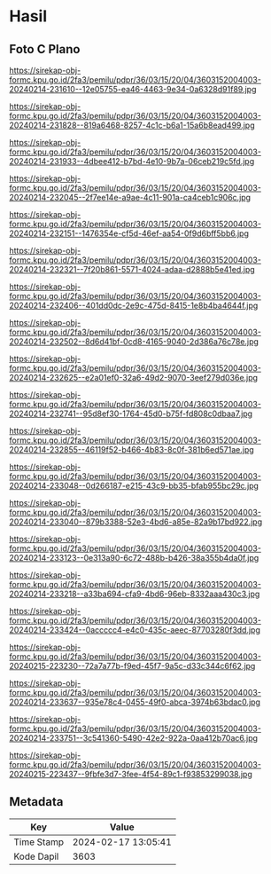 # Hasil

## Foto C Plano

https://sirekap-obj-formc.kpu.go.id/2fa3/pemilu/pdpr/36/03/15/20/04/3603152004003-20240214-231610--12e05755-ea46-4463-9e34-0a6328d91f89.jpg

https://sirekap-obj-formc.kpu.go.id/2fa3/pemilu/pdpr/36/03/15/20/04/3603152004003-20240214-231828--819a6468-8257-4c1c-b6a1-15a6b8ead499.jpg

https://sirekap-obj-formc.kpu.go.id/2fa3/pemilu/pdpr/36/03/15/20/04/3603152004003-20240214-231933--4dbee412-b7bd-4e10-9b7a-06ceb219c5fd.jpg

https://sirekap-obj-formc.kpu.go.id/2fa3/pemilu/pdpr/36/03/15/20/04/3603152004003-20240214-232045--2f7ee14e-a9ae-4c11-901a-ca4ceb1c906c.jpg

https://sirekap-obj-formc.kpu.go.id/2fa3/pemilu/pdpr/36/03/15/20/04/3603152004003-20240214-232151--1476354e-cf5d-46ef-aa54-0f9d6bff5bb6.jpg

https://sirekap-obj-formc.kpu.go.id/2fa3/pemilu/pdpr/36/03/15/20/04/3603152004003-20240214-232321--7f20b861-5571-4024-adaa-d2888b5e41ed.jpg

https://sirekap-obj-formc.kpu.go.id/2fa3/pemilu/pdpr/36/03/15/20/04/3603152004003-20240214-232406--401dd0dc-2e9c-475d-8415-1e8b4ba4644f.jpg

https://sirekap-obj-formc.kpu.go.id/2fa3/pemilu/pdpr/36/03/15/20/04/3603152004003-20240214-232502--8d6d41bf-0cd8-4165-9040-2d386a76c78e.jpg

https://sirekap-obj-formc.kpu.go.id/2fa3/pemilu/pdpr/36/03/15/20/04/3603152004003-20240214-232625--e2a01ef0-32a6-49d2-9070-3eef279d036e.jpg

https://sirekap-obj-formc.kpu.go.id/2fa3/pemilu/pdpr/36/03/15/20/04/3603152004003-20240214-232741--95d8ef30-1764-45d0-b75f-fd808c0dbaa7.jpg

https://sirekap-obj-formc.kpu.go.id/2fa3/pemilu/pdpr/36/03/15/20/04/3603152004003-20240214-232855--46119f52-b466-4b83-8c0f-381b6ed571ae.jpg

https://sirekap-obj-formc.kpu.go.id/2fa3/pemilu/pdpr/36/03/15/20/04/3603152004003-20240214-233048--0d266187-e215-43c9-bb35-bfab955bc29c.jpg

https://sirekap-obj-formc.kpu.go.id/2fa3/pemilu/pdpr/36/03/15/20/04/3603152004003-20240214-233040--879b3388-52e3-4bd6-a85e-82a9b17bd922.jpg

https://sirekap-obj-formc.kpu.go.id/2fa3/pemilu/pdpr/36/03/15/20/04/3603152004003-20240214-233123--0e313a90-6c72-488b-b426-38a355b4da0f.jpg

https://sirekap-obj-formc.kpu.go.id/2fa3/pemilu/pdpr/36/03/15/20/04/3603152004003-20240214-233218--a33ba694-cfa9-4bd6-96eb-8332aaa430c3.jpg

https://sirekap-obj-formc.kpu.go.id/2fa3/pemilu/pdpr/36/03/15/20/04/3603152004003-20240214-233424--0accccc4-e4c0-435c-aeec-87703280f3dd.jpg

https://sirekap-obj-formc.kpu.go.id/2fa3/pemilu/pdpr/36/03/15/20/04/3603152004003-20240215-223230--72a7a77b-f9ed-45f7-9a5c-d33c344c6f62.jpg

https://sirekap-obj-formc.kpu.go.id/2fa3/pemilu/pdpr/36/03/15/20/04/3603152004003-20240214-233637--935e78c4-0455-49f0-abca-3974b63bdac0.jpg

https://sirekap-obj-formc.kpu.go.id/2fa3/pemilu/pdpr/36/03/15/20/04/3603152004003-20240214-233751--3c541360-5490-42e2-922a-0aa412b70ac6.jpg

https://sirekap-obj-formc.kpu.go.id/2fa3/pemilu/pdpr/36/03/15/20/04/3603152004003-20240215-223437--9fbfe3d7-3fee-4f54-89c1-f93853299038.jpg


## Metadata

| Key        | Value               |
| ---------- | ------------------- |
| Time Stamp | 2024-02-17 13:05:41 |
| Kode Dapil | 3603                |



